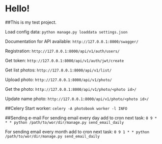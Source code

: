 # Hello!
##This is my test project.

Load config data:
`python manage.py loaddata settings.json `

Documentation for API available:
`http://127.0.0.1:8000/swagger/`

Registration:
`http://127.0.0.1:8000/api/v1/auth/users/`

Get token:
`http://127.0.0.1:8000/api/v1/auth/jwt/create`

Get list photos:
`http://127.0.0.1:8000/api/v1/list/`

Upload photo:
`http://127.0.0.1:8000/api/v1/photo/`

Get the photo:
`http://127.0.0.1:8000/api/v1/photo/<photo id>/`

Update name photo:
`http://127.0.0.1:8000/api/v1/photo/<photo id>/`

##Celery
Start worker:
`celery -A photobook worker -l INFO`

##Sending e-mail
For sending email every day add to cron next task:
`0 9 * * * python /path/to/wor/dir/manage.py send_email_daily`

For sending email every month add to cron next task:
`0 9 1 * * python /path/to/wor/dir/manage.py send_email_daily`